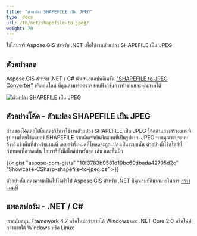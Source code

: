 ```yaml
---
title: "ตัวแปลง SHAPEFILE เป็น JPEG"
type: docs
url: /th/net/shapefile-to-jpeg/
weight: 70
---
```


ใช้ไลบรารี Aspose.GIS สำหรับ .NET เพื่อใช้งานตัวแปลง SHAPEFILE เป็น JPEG

## **ตัวอย่างสด**

Aspose.GIS สำหรับ .NET / C# นำเสนอแอปพลิเคชัน ["SHAPEFILE to JPEG Converter"](https://products.aspose.app/gis/viewer/shapefile-to-jpeg) ฟรีออนไลน์ ที่คุณสามารถตรวจสอบฟังก์ชันการทำงานและคุณภาพได้

![ตัวแปลง SHAPEFILE เป็น JPEG](viewer.png)

## **ตัวอย่างโค้ด - ตัวแปลง SHAPEFILE เป็น JPEG**

ส่วนของโค้ดต่อไปนี้แสดงวิธีการใช้งานตัวแปลง SHAPEFILE เป็น JPEG โค้ดด้านล่างสร้างแผนที่รูปภาพโดยใช้เลเยอร์ SHAPEFILE จากนั้นเราบันทึกแผนที่เป็นรูปแบบ JPEG หากคุณระบุระบบอ้างอิงเชิงพื้นที่สำหรับแผนที่ เลเยอร์ทั้งหมดที่โหลดจะถูกแปลงเป็นระบบนั้น
ตัวอย่างนี้ใช้สไตล์ที่กำหนดเพื่อวาดเส้น ไลบรารียังมีสไตล์สำหรับจุด เส้น และพื้นผิว

{{< gist "aspose-com-gists" "10f3783b9581d10bc69dbada42705d2c" "Showcase-CSharp-shapefile-to-jpeg.cs" >}}

ตัวอย่างนี้แสดงความเป็นไปได้ทั่วไป Aspose.GIS สำหรับ .NET มีคุณสมบัติมากมายในการ [สร้างแผนที่](https://docs.aspose.com/gis/net/map-rendering/)

## **แพลตฟอร์ม - .NET / C#**

เราสนับสนุน Framework 4.7 หรือใหม่กว่าภายใต้ Windows และ .NET Core 2.0 หรือใหม่กว่าภายใต้ Windows หรือ Linux
